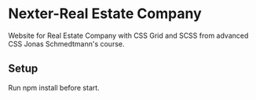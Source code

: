 # Nexter-Real Estate Company
Website for Real Estate Company with CSS Grid and SCSS from advanced CSS Jonas Schmedtmann's course.

## Setup
Run npm install before start.
